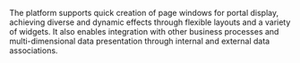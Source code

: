 The platform supports quick creation of page windows for portal display, achieving diverse and dynamic effects through flexible layouts and a variety of widgets. It also enables integration with other business processes and multi-dimensional data presentation through internal and external data associations.


